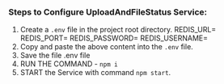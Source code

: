 
### Steps to Configure UploadAndFileStatus Service:
1. Create a `.env` file in the project root directory.
    REDIS_URL=
    REDIS_PORT=
    REDIS_PASSWORD=
    REDIS_USERNAME=
2. Copy and paste the above content into the `.env` file.
3. Save the file .env file 
4. RUN THE COMMAND - `npm i`  
5. START the Service with command `npm start`.



